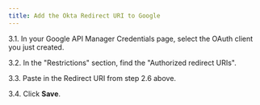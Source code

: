 ```yaml
---
title: Add the Okta Redirect URI to Google
---
```


3.1. In your Google API Manager Credentials page, select the OAuth client you just created.

3.2. In the "Restrictions" section, find the "Authorized redirect URIs".

3.3. Paste in the Redirect URI from step 2.6 above.

3.4. Click **Save**.

<NextSectionLink/>
